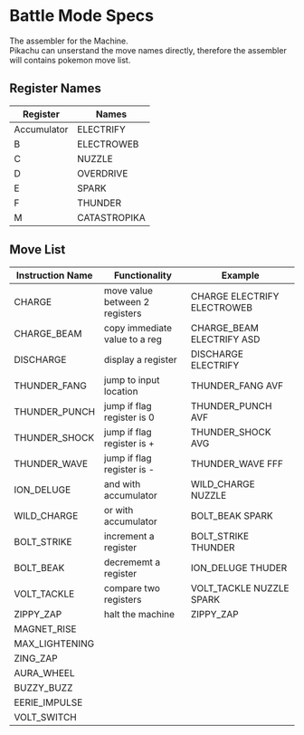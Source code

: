 # Battle Mode Specs
The assembler for the Machine.   
Pikachu can unserstand the move names directly, therefore the assembler will contains pokemon move list.

## Register Names
|Register     | Names         |
|-------------|---------------|
|Accumulator  |ELECTRIFY      |
|B            |ELECTROWEB     |
|C            |NUZZLE         |
|D            |OVERDRIVE      |
|E            |SPARK          |
|F            |THUNDER        |
|M            |CATASTROPIKA   |


## Move List
|Instruction Name | Functionality                     | Example                                     |
|-----------------|-----------------------------------|---------------------------------------------|
|CHARGE           |move value between 2 registers     |CHARGE ELECTRIFY ELECTROWEB                  |
|CHARGE_BEAM      |copy immediate value to a reg      |CHARGE_BEAM ELECTRIFY ASD                    |
|DISCHARGE        |display a register                 |DISCHARGE ELECTRIFY                          |
|THUNDER_FANG     |jump to input location             |THUNDER_FANG AVF                             |
|THUNDER_PUNCH    |jump if flag register is 0         |THUNDER_PUNCH AVF                            |  
|THUNDER_SHOCK    |jump if flag register is +         |THUNDER_SHOCK AVG                            |
|THUNDER_WAVE     |jump if flag register is -         |THUNDER_WAVE FFF                             |
|ION_DELUGE       |and with accumulator               |WILD_CHARGE NUZZLE                           |
|WILD_CHARGE      |or with accumulator                |BOLT_BEAK SPARK                              |
|BOLT_STRIKE      |increment a register               |BOLT_STRIKE THUNDER                          |
|BOLT_BEAK        |decrememt a register               |ION_DELUGE THUDER                            |
|VOLT_TACKLE      |compare two registers              |VOLT_TACKLE NUZZLE SPARK                     |
|ZIPPY_ZAP        |halt the machine                   |ZIPPY_ZAP                                    |
|MAGNET_RISE      |                                   |                                             |
|MAX_LIGHTENING   |                                   |                                             |
|ZING_ZAP         |                                   |                                             |
|AURA_WHEEL       |                                   |                                             |
|BUZZY_BUZZ       |                                   |                                             |
|EERIE_IMPULSE    |                                   |                                             |
|VOLT_SWITCH      |                                   |                                             |
